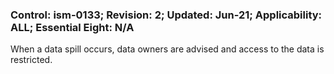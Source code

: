 ### Control: ism-0133; Revision: 2; Updated: Jun-21; Applicability: ALL; Essential Eight: N/A
<p>When a data spill occurs, data owners are advised and access to the data is restricted.</p>